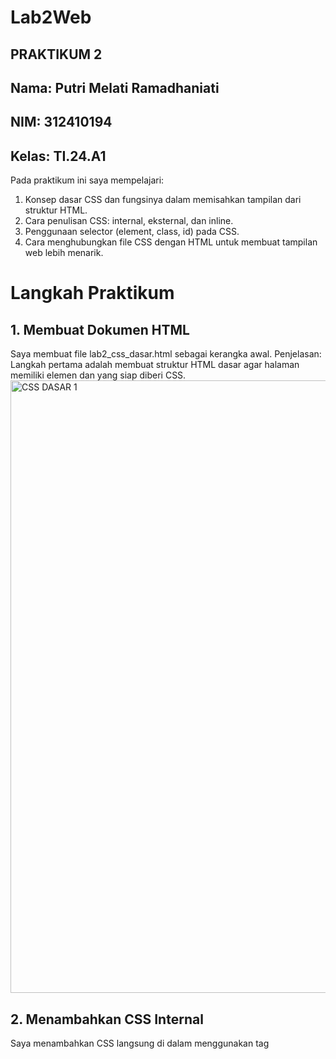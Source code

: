 # Lab2Web
## PRAKTIKUM 2
## Nama: Putri Melati Ramadhaniati
## NIM: 312410194
## Kelas: TI.24.A1

Pada praktikum ini saya mempelajari:

1. Konsep dasar CSS dan fungsinya dalam memisahkan tampilan dari struktur HTML.
2. Cara penulisan CSS: internal, eksternal, dan inline.
3. Penggunaan selector (element, class, id) pada CSS.
4. Cara menghubungkan file CSS dengan HTML untuk membuat tampilan web lebih menarik.

# Langkah Praktikum
## 1. Membuat Dokumen HTML
Saya membuat file lab2_css_dasar.html sebagai kerangka awal.
Penjelasan:
Langkah pertama adalah membuat struktur HTML dasar agar halaman memiliki elemen <head> dan <body> yang siap diberi CSS.
<img width="1282" height="980" alt="CSS DASAR 1" src="https://github.com/user-attachments/assets/e3d666e0-c373-4303-aa01-be9de2520d17" />
## 2. Menambahkan CSS Internal
Saya menambahkan CSS langsung di dalam <head> menggunakan tag <style>.
Penjelasan:
CSS internal digunakan agar styling bisa langsung ditulis dalam satu file HTML tanpa file terpisah. Cocok untuk proyek kecil atau uji coba.
<img width="1920" height="518" alt="css 2" src="https://github.com/user-attachments/assets/9ffb7d71-54a6-4d6d-a877-2477aecf9440" />
## 3. Menambahkan Inline CSS
Saya menambahkan atribut style langsung pada elemen HTML, misalnya <p>.
Penjelasan:
Inline CSS hanya mempengaruhi elemen tersebut. Biasanya dipakai untuk pengaturan cepat atau styling unik pada satu elemen saja.
<img width="1920" height="1080" alt="CSS 3" src="https://github.com/user-attachments/assets/6df93313-7914-42ec-8829-94615bff4422" />
## 4. Membuat CSS Eksternal
Saya membuat file baru style_eksternal.css dan menghubungkannya ke HTML menggunakan <link>.
Penjelasan:
CSS eksternal membuat styling terpisah dari HTML, sehingga kode lebih rapi, mudah di-maintain, dan bisa digunakan ulang di banyak halaman.
<img width="1920" height="519" alt="css 4" src="https://github.com/user-attachments/assets/60e613f8-69e3-4eb3-bd0e-39d3d0fffcb9" />
## 5. Menambahkan ID dan Class Selector
Saya menggunakan selector ID (#intro) dan class (.button, .btn-primary) pada file CSS.
Penjelasan:
ID selector digunakan untuk styling elemen unik (hanya satu per halaman).
Class selector digunakan untuk styling yang bisa dipakai berulang pada banyak elemen.
<img width="1920" height="595" alt="css 5" src="https://github.com/user-attachments/assets/98795989-e306-43d3-b601-bda804eacffd" />

